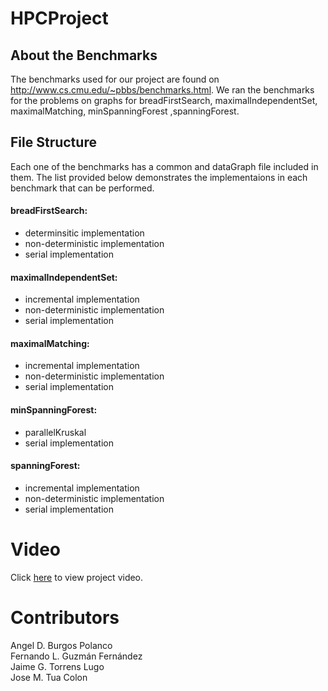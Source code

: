 # HPCProject

## About the Benchmarks

The benchmarks used for our project are found on  http://www.cs.cmu.edu/~pbbs/benchmarks.html.
We ran the benchmarks for the problems on graphs for breadFirstSearch, maximalIndependentSet, maximalMatching, minSpanningForest
,spanningForest. 

## File Structure

Each one of the benchmarks has a common and dataGraph file included in them. The list provided below demonstrates the implementaions in each benchmark that can be performed.

#### breadFirstSearch:
* determinsitic implementation	
* non-deterministic implementation
* serial implementation
  
#### maximalIndependentSet:
* incremental implementation
* non-deterministic implementation
* serial implementation
  
#### maximalMatching:
* incremental implementation
* non-deterministic implementation
* serial implementation
  
#### minSpanningForest:
* parallelKruskal
* serial implementation
  
#### spanningForest:
* incremental implementation
* non-deterministic implementation
* serial implementation
  
# Video
Click [here](https://drive.google.com/file/d/1fcqwwb6S8H23X3lkeNoR8P8kOLxHCaLf/view) to view project video.
# Contributors

Angel D. Burgos Polanco        
Fernando L. Guzmán Fernández   
Jaime G. Torrens Lugo        
Jose M. Tua Colon  



